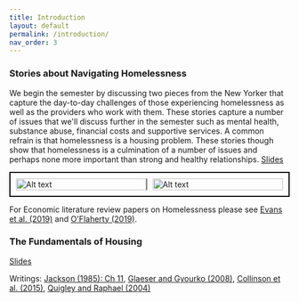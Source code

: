 ```yaml
---
title: Introduction
layout: default
permalink: /introduction/
nav_order: 3
---
```


### **Stories about Navigating Homelessness**

We begin the semester by discussing two pieces from the New Yorker that capture the day-to-day challenges of those experiencing homelessness as well as the providers who work with them. These stories capture a number of issues that we'll discuss further in the semester such as mental health, substance abuse, financial costs and supportive services. A common refrain is that homelessness is a housing problem. These stories though show that homelessness is a culmination of a number of issues and perhaps none more important than strong and healthy relationships. [Slides](https://slides.com/pharringtonp19/hh_introduction/fullscreen)

<div style="display: flex; justify-content: space-between; border: 2px solid black; padding: 10px;">
  <a href="https://www.newyorker.com/magazine/2006/02/13/million-dollar-murray" style="display: block; width: 49%; border-right: 2px solid gray;">
    <img src="./../assets/images/million_dollar.png" alt="Alt text" style="width: 100%; height: auto;" />
  </a>

  <!-- Optional spacer for a more distinct line -->
  <div style="width: 2%;"></div>

  <a href="https://www.newyorker.com/magazine/2023/09/18/a-journey-from-homelessness-to-a-room-of-ones-own" style="display: block; width: 49%;">
    <img src="./../assets/images/egan.png" alt="Alt text" style="width: 100%; height: auto;" />
  </a>
</div>

For Economic literature review papers on Homelessness please see [Evans et al. (2019)](https://www.nber.org/papers/w26232) and [O'Flaherty (2019)](https://asit-prod-web1.cc.columbia.edu/econdept/wp-content/uploads/sites/41/2018/08/homelessresearchv2-080118.pdf).

### **The Fundamentals of Housing**
[Slides](https://slides.com/pharringtonp19/fundamentals-of-housing/fullscreen)

Writings: [Jackson (1985): Ch 11](https://www.csun.edu/~rdavids/350fall08/350readings/Jackson_Federal_Subsidy_and_Suburban_Dream.pdf), [Glaeser and Gyourko (2008)](https://www.aei.org/wp-content/uploads/2014/03/-rethinking-federal-housing-policy_101542221914.pdf), [Collinson et al. (2015)](https://www.nber.org/system/files/working_papers/w21071/w21071.pdf), [Quigley and Raphael (2004)](https://www.aeaweb.org/articles?id=10.1257/089533004773563494)















